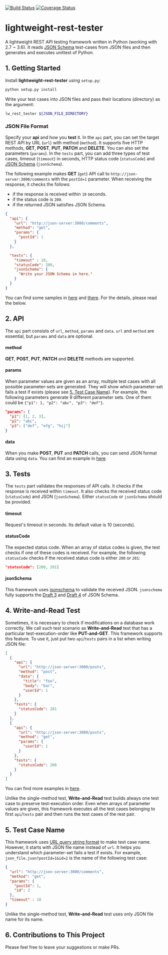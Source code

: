 [![Build Status](https://travis-ci.org/ridibooks/lightweight-rest-tester.svg?branch=master)](https://travis-ci.org/ridibooks/lightweight-rest-tester)
[![Coverage Status](https://coveralls.io/repos/github/ridibooks/lightweight-rest-tester/badge.svg?branch=HEAD)](https://coveralls.io/github/ridibooks/lightweight-rest-tester?branch=HEAD)

# lightweight-rest-tester
A lightweight REST API testing framework written in Python (working with 2.7 ~ 3.6). It reads [JSON Schema](http://json-schema.org) test-cases from JSON files and then generates and executes unittest of Python. 

## 1. Getting Started
Install **lightweight-rest-tester** using `setup.py`:
```bash
python setup.py install
```

Write your test cases into JSON files and pass their locations (directory) as the argument:
```bash
lw_rest_tester ${JSON_FILE_DIRECTORY}
```

### JSON File Format
Specify your **api** and how you **test** it. In the `api` part, you can set the target REST API by URL (`url`) with method (`method`). It supports five HTTP methods, **GET**, **POST**, **PUT**, **PATCH** and **DELETE**. You can also set the parameters (`params`). In the `tests` part, you can add three types of test cases, timeout (`timeout`) in seconds, HTTP status code (`statusCode`) and [JSON Schema](http://json-schema.org) (`jsonSchema`).

The following example makes **GET** (`get`) API call to `http://json-server:3000/comments` with the `postId=1` parameter. When receiving the response, it checks the follows:

- if the response is received within `10` seconds.
- if the status code is `200`.
- if the returned JSON satisfies JSON Schema.

```json
{
  "api": {
    "url": "http://json-server:3000/comments",
    "method": "get",
    "params": {
      "postId": 1
    }
  },

  "tests": {
    "timeout" : 10,
    "statusCode": 200,
    "jsonSchema": {
      "Write your JSON Schema in here."
    }
  }
}
```

You can find some samples in [here](/samples) and [there](/test/function/resources). For the details, please read the below.

## 2. API

The `api` part consists of `url`, `method`, `params` and `data`. `url` and `method` are essential, but `params` and `data` are optional.

#### method
**GET**, **POST**, **PUT**, **PATCH** and **DELETE** methods are supported.

#### params
When parameter values are given as an array, multiple test cases with all possible parameter-sets are generated. They will show which parameter-set fails a test if exists (please see [5. Test Case Name](#5-test-case-name)). For example, the following parameters generate 9 different parameter sets. One of them could be `{"p1": 1, "p2": "abc", "p3": "def"}`.
```json
"params": {
  "p1": [1, 2, 3],
  "p2": "abc",
  "p3": ["def", "efg", "hij"]
}
```

#### data
When you make **POST**, **PUT** and **PATCH** calls, you can send JSON format data using `data`. You can find an example in [here](/test/function/resources/test_function_single_post.json).

## 3. Tests

The `tests` part validates the responses of API calls. It checks if the response is received within `timeout`. It also checks the received status code (`statusCode`) and JSON (`jsonSchema`). Either `statusCode` or `jsonSchema` should be provided.

#### timeout
Request's timeout in seconds. Its default value is 10 (seconds).

#### statusCode
The expected status code. When an array of status codes is given, the test checks if one of these codes is received. For example, the following `statusCode` checks if the received status code is either `200` or `201`:
```json
"statusCode": [200, 201]
```

#### jsonSchema
This framework uses [jsonschema](https://github.com/Julian/jsonschema) to validate the received JSON. `jsonschema` fully supports the [Draft 3](https://github.com/json-schema-org/JSON-Schema-Test-Suite) and [Draft 4](https://github.com/json-schema-org/JSON-Schema-Test-Suite) of JSON Schema.

## 4. Write-and-Read Test

Sometimes, it is necessary to check if modifications on a database work correctly. We call such test scenario as **Write-and-Read** test that has a particular test-execution-order like **PUT-and-GET**. This framework supports this feature. To use it, just put two `api`/`tests` pairs in a list when writing JSON file:

```json
[
  {
    "api": {
      "url": "http://json-server:3000/posts",
      "method": "post",
      "data": {
        "title": "foo",
        "body": "bar",
        "userId": 1
      }
    },
    "tests": {
      "statusCode": 201
    }
  },
  {
    "api": {
      "url": "http://json-server:3000/posts",
      "method": "get",
      "params": {
        "userId": 1
      }
    },
    "tests": {
      "statusCode": 200
    }
  }
]
```

You can find more examples in [here](/test/function/resources).

Unlike the single-method test, **Write-and-Read** test builds always one test case to preserve test-execution order. Even when arrays of parameter values are given, this framework executes all the test cases belonging to first `api`/`tests` pair and then runs the test cases of the rest pair.

## 5. Test Case Name

This framework uses [URL query string format](https://en.wikipedia.org/wiki/Query_string) to make test case name. However, it starts with JSON file name instead of `url`. It helps you understand which parameter-set fails a test if exists. For example, `json_file.json?postId=1&id=2` is the name of the following test case:

```json
{
  "url": "http://json-server:3000/comments",
  "method": "get",
  "params": {
    "postId": 1,
    "id": 2
  },
  "timeout" : 10
}
```

Unlike the single-method test, **Write-and-Read** test uses only JSON file name for its name.

## 6. Contributions to This Project

Please feel free to leave your suggestions or make PRs.
